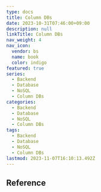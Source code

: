 ```yaml
---
type: docs
title: Column DBs
date: 2023-10-31T07:46:00+09:00
description: null
linkTitle: Column DBs
nav_weight: 4
nav_icon:
  vendor: bs
  name: book
  color: indigo
featured: true
series:
  - Backend
  - Database
  - NoSQL
  - Column DBs
categories:
  - Backend
  - Database
  - NoSQL
  - Column DBs
tags:
  - Backend
  - Database
  - NoSQL
  - Column DBs
lastmod: 2023-11-07T16:10:13.492Z
---
```


## Reference
